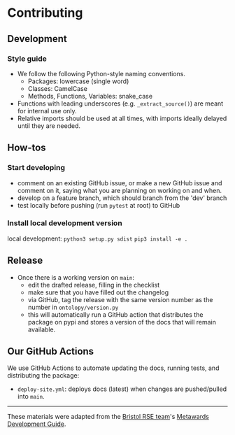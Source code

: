 # Contributing

[//]: # (TODO: Write about all-contributors)

## Development

### Style guide
- We follow the following Python-style naming conventions.
    - Packages: lowercase (single word)
    - Classes: CamelCase
    - Methods, Functions, Variables: snake_case
- Functions with leading underscores (e.g. `_extract_source()`)  are meant for internal use only.
- Relative imports should be used at all times, with imports ideally delayed until they are needed.

## How-tos

### Start developing
- comment on an existing GitHub issue, or make a new GitHub issue and comment on it, saying what you are planning on working on and when.
- develop on a feature branch, which should branch from the 'dev' branch
- test locally before pushing (run `pytest` at root) to GitHub

### Install local development version
local development:
`python3 setup.py sdist`
`pip3 install -e .`

## Release
- Once there is a working version on `main`:
  - edit the drafted release, filling in the checklist
  - make sure that you have filled out the changelog
  - via GitHub, tag the release with the same version number as the number in `ontolopy/version.py`
  - this will automatically run a GitHub action that distributes the package on pypi and stores a version of the docs that will remain available.

## Our GitHub Actions
[//]: # (TODO: fill in other GH actions)
We use GitHub Actions to automate updating the docs, running tests, and distributing the package:
- `deploy-site.yml`: deploys docs (latest) when changes are pushed/pulled into `main`.

---
These materials were adapted from the [Bristol RSE team](https://www.bristol.ac.uk/acrc/research-software-engineering/)'s [Metawards Development Guide](https://metawards.org/versions/1.5.1/development.html).